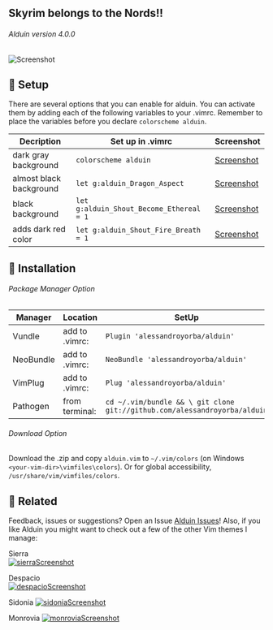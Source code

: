 Skyrim belongs to the Nords!!
-------

###### Alduin version 4.0.0
![Screenshot](https://cloud.githubusercontent.com/assets/11221489/22007275/61bafaee-dc26-11e6-992a-2b0045636cbd.png)


:rocket: Setup
---------------
There are several options that you can enable for alduin. You can activate them by adding each of the following variables to your .vimrc. Remember to place the variables before you declare `colorscheme alduin`.

| Decription                            | Set up in .vimrc                            | Screenshot                          |
|---------------------------------------|---------------------------------------------|-------------------------------------|
| dark gray background                  | `colorscheme alduin`                        | [Screenshot](https://cloud.githubusercontent.com/assets/11221489/21465616/b94e9722-c95f-11e6-95a2-d96ceb58cc94.png) |
| almost black background               | `let g:alduin_Dragon_Aspect`                | [Screenshot](https://cloud.githubusercontent.com/assets/11221489/21465618/c067bc3c-c95f-11e6-89e6-724f37fc54f3.png) |
| black background                      | `let g:alduin_Shout_Become_Ethereal = 1`    | [Screenshot](https://cloud.githubusercontent.com/assets/11221489/21465619/c858399e-c95f-11e6-8585-a944628673b0.png) |
| adds dark red color                   | `let g:alduin_Shout_Fire_Breath = 1`        | [Screenshot](https://cloud.githubusercontent.com/assets/11221489/21465622/e741e9b8-c95f-11e6-8b66-c753115a69c7.png) |

:open_file_folder: Installation
---------------

###### Package Manager Option

| Manager          | Location       | SetUp                                                                     |
|------------------|----------------|---------------------------------------------------------------------------|
| Vundle           | add to .vimrc: | `Plugin 'alessandroyorba/alduin'`                                         |
| NeoBundle        | add to .vimrc: | `NeoBundle 'alessandroyorba/alduin'`                                      |
| VimPlug          | add to .vimrc: | `Plug 'alessandroyorba/alduin'`                                           |
| Pathogen         | from terminal: | `cd ~/.vim/bundle && \ git clone git://github.com/alessandroyorba/alduin` |

###### Download Option
Download the .zip and copy `alduin.vim` to `~/.vim/colors` (on Windows `<your-vim-dir>\vimfiles\colors`). Or for global accessibility, `/usr/share/vim/vimfiles/colors`.


:octopus: Related
-------
Feedback, issues or suggestions? Open an Issue [Alduin Issues](https://github.com/AlessandroYorba/Alduin/issues)! Also, if you like Alduin you might want to check out a few of the other Vim themes I manage:

Sierra  
[![sierraScreenshot](https://cloud.githubusercontent.com/assets/11221489/22007069/de0ceaa0-dc24-11e6-80c5-2e047f42d29b.png)](https://github.com/AlessandroYorba/Sierra)

Despacio  
[![despacioScreenshot](https://cloud.githubusercontent.com/assets/11221489/22007285/75edcac8-dc26-11e6-83b0-f2fd9d5d1ca2.png)](https://github.com/AlessandroYorba/Despacio)

Sidonia
[![sidoniaScreenshot](https://cloud.githubusercontent.com/assets/11221489/22007300/7f5bff08-dc26-11e6-974b-70b30412a8b8.png)](https://github.com/AlessandroYorba/Sidonia)

Monrovia
[![monroviaScreenshot](https://cloud.githubusercontent.com/assets/11221489/22007309/86bab42e-dc26-11e6-85da-ed987685c6c6.png)](https://github.com/AlessandroYorba/Monrovia)
